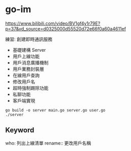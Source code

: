 # go-im

https://www.bilibili.com/video/BV1gf4y1r79E?p=37&vd_source=d0325000d55520d72e66f0a60a4611ef

練習: 創建即時通訊服務

* 基礎建構 Server
* 用戶上線功能
* 用戶消息廣播機制
* 用戶業務封裝層
* 在線用戶查詢
* 修改用戶名
* 超時強制踢除功能
* 私聊功能
* 客戶端實現

```
go build -o server main.go server.go user.go
./server
```

## Keyword

who: 列出上線清單
rename:<NAME>: 更改用戶名稱 